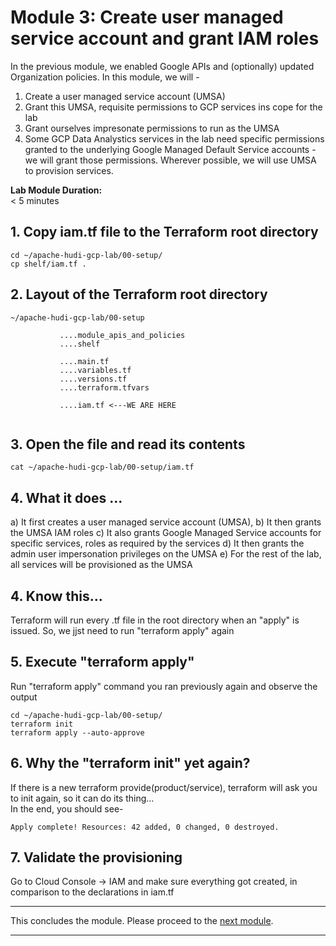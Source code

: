 # Module 3: Create user managed service account and grant IAM roles
In the previous module, we enabled Google APIs and (optionally) updated Organization policies. In this module, we will - 
1. Create a user managed service account (UMSA)
2. Grant this UMSA, requisite permissions to GCP services ins cope for the lab
3. Grant ourselves impresonate permissions to run as the UMSA
4. Some GCP Data Analystics services in the lab need specific permissions granted to the underlying Google Managed Default Service accounts - we will grant those permissions. Wherever possible, we will use UMSA to provision services.

**Lab Module Duration:** <br>
< 5 minutes 


## 1. Copy iam.tf file to the Terraform root directory

```
cd ~/apache-hudi-gcp-lab/00-setup/
cp shelf/iam.tf .
```

## 2. Layout of the Terraform root directory
```
~/apache-hudi-gcp-lab/00-setup

           ....module_apis_and_policies
           ....shelf
           
           ....main.tf
           ....variables.tf
           ....versions.tf
           ....terraform.tfvars 
           
           ....iam.tf <---WE ARE HERE
           

```


## 3. Open the file and read its contents
```
cat ~/apache-hudi-gcp-lab/00-setup/iam.tf
```

## 4. What it does ...
a) It first creates a user managed service account (UMSA),
b) It then grants the UMSA IAM roles
c) It also grants Google Managed Service accounts for specific services, roles as required by the services
d) It then grants the admin user impersonation privileges on the UMSA
e) For the rest of the lab, all services will be provisioned as the UMSA

## 4. Know this...
Terraform will run every .tf file in the root directory when an "apply" is issued. So, we jjst need to run "terraform apply" again

## 5. Execute "terraform apply"
Run "terraform apply" command you ran previously again and observe the output
 
```
cd ~/apache-hudi-gcp-lab/00-setup/
terraform init
terraform apply --auto-approve
```

## 6. Why the "terraform init" yet again?
If there is a new terraform provide(product/service), terraform will ask you to init again, so it can do its thing...<br>
In the end, you should see-
 ```
 Apply complete! Resources: 42 added, 0 changed, 0 destroyed.
 ```
 
## 7. Validate the provisioning
Go to Cloud Console -> IAM and make sure everything got created, in comparison to the declarations in iam.tf
 
<hr>


 This concludes the module. Please proceed to the [next module](Module-04.md).

<hr>


